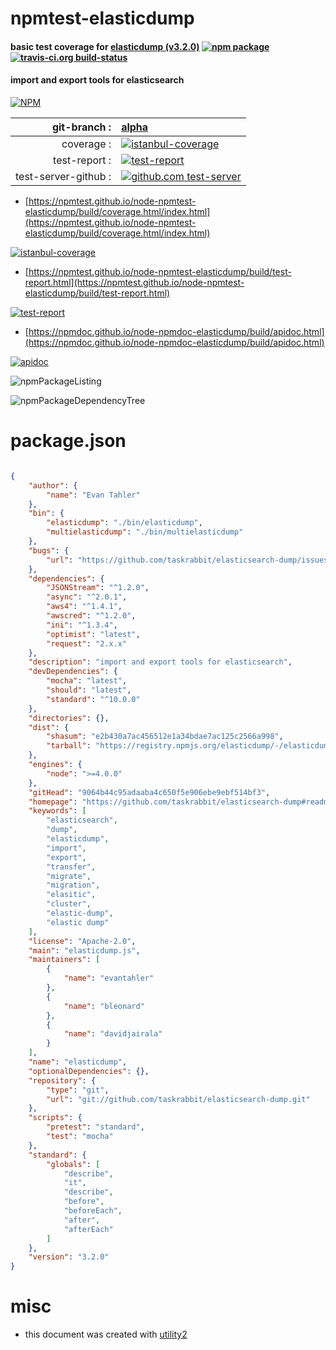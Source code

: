 # npmtest-elasticdump

#### basic test coverage for  [elasticdump (v3.2.0)](https://github.com/taskrabbit/elasticsearch-dump#readme)  [![npm package](https://img.shields.io/npm/v/npmtest-elasticdump.svg?style=flat-square)](https://www.npmjs.org/package/npmtest-elasticdump) [![travis-ci.org build-status](https://api.travis-ci.org/npmtest/node-npmtest-elasticdump.svg)](https://travis-ci.org/npmtest/node-npmtest-elasticdump)

#### import and export tools for elasticsearch

[![NPM](https://nodei.co/npm/elasticdump.png?downloads=true&downloadRank=true&stars=true)](https://www.npmjs.com/package/elasticdump)

| git-branch : | [alpha](https://github.com/npmtest/node-npmtest-elasticdump/tree/alpha)|
|--:|:--|
| coverage : | [![istanbul-coverage](https://npmtest.github.io/node-npmtest-elasticdump/build/coverage.badge.svg)](https://npmtest.github.io/node-npmtest-elasticdump/build/coverage.html/index.html)|
| test-report : | [![test-report](https://npmtest.github.io/node-npmtest-elasticdump/build/test-report.badge.svg)](https://npmtest.github.io/node-npmtest-elasticdump/build/test-report.html)|
| test-server-github : | [![github.com test-server](https://npmtest.github.io/node-npmtest-elasticdump/GitHub-Mark-32px.png)](https://npmtest.github.io/node-npmtest-elasticdump/build/app/index.html) | | build-artifacts : | [![build-artifacts](https://npmtest.github.io/node-npmtest-elasticdump/glyphicons_144_folder_open.png)](https://github.com/npmtest/node-npmtest-elasticdump/tree/gh-pages/build)|

- [https://npmtest.github.io/node-npmtest-elasticdump/build/coverage.html/index.html](https://npmtest.github.io/node-npmtest-elasticdump/build/coverage.html/index.html)

[![istanbul-coverage](https://npmtest.github.io/node-npmtest-elasticdump/build/screenCapture.buildCi.browser.%252Ftmp%252Fbuild%252Fcoverage.lib.html.png)](https://npmtest.github.io/node-npmtest-elasticdump/build/coverage.html/index.html)

- [https://npmtest.github.io/node-npmtest-elasticdump/build/test-report.html](https://npmtest.github.io/node-npmtest-elasticdump/build/test-report.html)

[![test-report](https://npmtest.github.io/node-npmtest-elasticdump/build/screenCapture.buildCi.browser.%252Ftmp%252Fbuild%252Ftest-report.html.png)](https://npmtest.github.io/node-npmtest-elasticdump/build/test-report.html)

- [https://npmdoc.github.io/node-npmdoc-elasticdump/build/apidoc.html](https://npmdoc.github.io/node-npmdoc-elasticdump/build/apidoc.html)

[![apidoc](https://npmdoc.github.io/node-npmdoc-elasticdump/build/screenCapture.buildCi.browser.%252Ftmp%252Fbuild%252Fapidoc.html.png)](https://npmdoc.github.io/node-npmdoc-elasticdump/build/apidoc.html)

![npmPackageListing](https://npmtest.github.io/node-npmtest-elasticdump/build/screenCapture.npmPackageListing.svg)

![npmPackageDependencyTree](https://npmtest.github.io/node-npmtest-elasticdump/build/screenCapture.npmPackageDependencyTree.svg)



# package.json

```json

{
    "author": {
        "name": "Evan Tahler"
    },
    "bin": {
        "elasticdump": "./bin/elasticdump",
        "multielasticdump": "./bin/multielasticdump"
    },
    "bugs": {
        "url": "https://github.com/taskrabbit/elasticsearch-dump/issues"
    },
    "dependencies": {
        "JSONStream": "^1.2.0",
        "async": "^2.0.1",
        "aws4": "^1.4.1",
        "awscred": "^1.2.0",
        "ini": "^1.3.4",
        "optimist": "latest",
        "request": "2.x.x"
    },
    "description": "import and export tools for elasticsearch",
    "devDependencies": {
        "mocha": "latest",
        "should": "latest",
        "standard": "^10.0.0"
    },
    "directories": {},
    "dist": {
        "shasum": "e2b430a7ac456512e1a34bdae7ac125c2566a998",
        "tarball": "https://registry.npmjs.org/elasticdump/-/elasticdump-3.2.0.tgz"
    },
    "engines": {
        "node": ">=4.0.0"
    },
    "gitHead": "9064b44c95adaaba4c650f5e906ebe9ebf514bf3",
    "homepage": "https://github.com/taskrabbit/elasticsearch-dump#readme",
    "keywords": [
        "elasticsearch",
        "dump",
        "elasticdump",
        "import",
        "export",
        "transfer",
        "migrate",
        "migration",
        "elasitic",
        "cluster",
        "elastic-dump",
        "elastic dump"
    ],
    "license": "Apache-2.0",
    "main": "elasticdump.js",
    "maintainers": [
        {
            "name": "evantahler"
        },
        {
            "name": "bleonard"
        },
        {
            "name": "davidjairala"
        }
    ],
    "name": "elasticdump",
    "optionalDependencies": {},
    "repository": {
        "type": "git",
        "url": "git://github.com/taskrabbit/elasticsearch-dump.git"
    },
    "scripts": {
        "pretest": "standard",
        "test": "mocha"
    },
    "standard": {
        "globals": [
            "describe",
            "it",
            "describe",
            "before",
            "beforeEach",
            "after",
            "afterEach"
        ]
    },
    "version": "3.2.0"
}
```



# misc
- this document was created with [utility2](https://github.com/kaizhu256/node-utility2)

